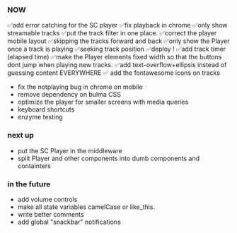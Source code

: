 ### NOW
✅add error catching for the SC player
✅fix playback in chrome
✅only show streamable tracks
✅put the track filter in one place.
✅correct the player mobile layout
✅skipping the tracks forward and back
✅only show the Player once a track is playing
✅seeking track position
✅deploy !
✅add track timer (elapsed time)
✅make the Player elements fixed width so that the buttons dont jump when playing new tracks.
✅add text-overflow+ellipsis instead of guessing content EVERYWHERE
✅ add the fontawesome icons on tracks

- fix the notplaying bug in chrome on mobile
- remove dependency on bulma CSS
- optimize the player for smaller screens with media queries
- keyboard shortcuts
- enzyme testing

### next up
- put the SC Player in the middleware
- split Player and other components into dumb components and containters

### in the future
- add volume controls
- make all state variables camelCase or like_this.
- write better comments
- add global "snackbar" notifications
